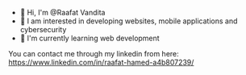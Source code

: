- 👋 Hi, I'm @Raafat Vandita
- 👀 I am interested in developing websites, mobile applications and cybersecurity
- 🌱 I'm currently learning web development

You can contact me through my linkedin from here: https://www.linkedin.com/in/raafat-hamed-a4b807239/
